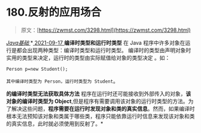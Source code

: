 <!--yml
category: 未分类
date: 0001-01-01 00:00:00
-->

# 180.反射的应用场合

> 原文：[https://zwmst.com/3298.html](https://zwmst.com/3298.html)

   [ *Java基础* ](https://zwmst.com/java%e5%9f%ba%e7%a1%80)*[ <time datetime="2021-09-18T01:14:48+08:00"> 2021-09-17 </time> ](https://zwmst.com/3298.html)  **编译时类型和运行时类型**
在 Java 程序中许多对象在运行是都会出现两种类型：编译时类型和运行时类型。 编译时的类型由声明对象时实用的类型来决定，运行时的类型由实际赋值给对象的类型决定 。如：

```
Person p=new Student();
```

`其中编译时类型为 Person，运行时类型为 Student`。

**的编译时类型无法获取具体方法**
程序在运行时还可能接收到外部传入的对象，**该对象的编译时类型为 Object**,但是程序有需要调用该对象的运行时类型的方法。为了解决这些问题，**程序需要在运行时发现对象和类的真实信息**。然而，如果编译时根本无法预知该对象和类属于哪些类，程序只能依靠运行时信息来发现该对象和类的真实信息，此时就必须使用到反射了。*